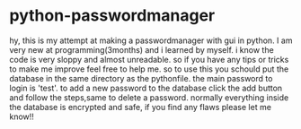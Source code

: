 # python-passwordmanager
hy, this is my attempt at making a passwordmanager with gui in python. I am very new at programming(3months) and i learned by myself. i know the code is very sloppy and almost unreadable. so if you have any tips or tricks to make me improve feel free to help me. 
so to use this you schould put the database in the same directory as the pythonfile. the main password to login is 'test'. to add a new password to the database click the add button and follow the steps,same to delete a password.
normally everything inside the database is encrypted and safe, if you find any flaws please let me know!!
